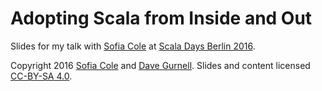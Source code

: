 Adopting Scala from Inside and Out
==================================

Slides for my talk with [Sofia Cole] at [Scala Days Berlin 2016].

Copyright 2016 [Sofia Cole] and [Dave Gurnell].
Slides and content licensed [CC-BY-SA 4.0].

[Scala Days Berlin 2016]: http://event.scaladays.org/scaladays-berlin-2016
[Sofia Cole]: http://twitter.com/sofiacole35
[Dave Gurnell]: http://davegurnell.com
[Underscore]: http://underscore.io
[CC-BY-SA 4.0]: http://creativecommons.org/licenses/by-sa/4.0/

